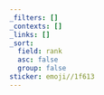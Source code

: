 ```yaml
---
_filters: []
_contexts: []
_links: []
_sort:
  field: rank
  asc: false
  group: false
sticker: emoji//1f613
---
```

